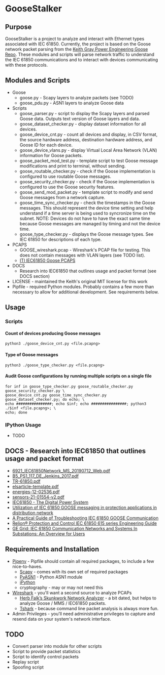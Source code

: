 # GooseStalker

## Purpose

GooseStalker is a project to analyze and interact with Ethernet types associated with IEC 61850. Currently, the project is based on the Goose network packet parsing from the [Keith Gray Power Engineering Goose Repo](https://github.com/keith-gray-powereng/goose). These modules and scripts will parse network traffic to understand the IEC 61850 communications and to interact with devices communicating with these protocols.

## Modules and Scripts

* Goose
  * goose.py - Scapy layers to analyze packets (see TODO)
  * goose_pdu.py - ASN1 layers to analyze Goose data
* Scripts
  * goose_parser.py - script to display the Scapy layers and parsed Goose data. Outputs text version of Goose layers and data.
  * goose_dataset_checker.py - display dataset information for all devices.
  * goose_device_cnt.py - count all devices and display, in CSV format, the source hardware address, destination hardware address, and Goose ID for each device.
  * goose_device_vlans.py - display Virtual Local Area Network (VLAN) information for Goose packets.
  * goose_packet_mod_test.py - template script to test Goose message modifications and print to terminal, without sending.
  * goose_routable_checker.py - check if the Goose implementation is configured to use routable Goose messages.
  * goose_security_checker.py - check if the Goose implementation is configured to use the Goose security features.
  * goose_send_mod_packet.py - template script to modify and send Goose messages from a network capture.
  * goose_time_sync_checker.py - check the timestamps in the Goose messages. This should represent the device time setting and help understand if a time server is being used to syncronize time on the subnet. NOTE: Devices do not have to have the exact same time because Goose messages are managed by timing and not the device time.
  * goose_type_checker.py - displays the Goose message types. See IEC 61850 for descriptions of each type.  
* PCAPS  
  * GOOSE_wireshark.pcap - Wireshark's PCAP file for testing. This does not contain messages with VLAN layers (see TODO list).
  * [ITI IEC61850 Goose PCAPS](https://github.com/ITI/ICS-Security-Tools/tree/master/pcaps/IEC61850)
* DOCS
  * Research into IEC61850 that outlines usage and packet format (see DOCS section)
* LICENSE - maintained the Keith's original MIT license for this work
* Pipfile - required Python modules. Probably contains a few more than necessary to allow for additional development. See requirements below.

## Usage

### Scripts

#### Count of devices producing Goose messages

```shell
python3 ./goose_device_cnt.py <file.pcapng>
```

#### Type of Goose messages

```shell
python3 ./goose_type_checker.py <file.pcapng>
```

#### Audit Goose configurations by running multiple scripts on a single file

```shell
for inf in goose_type_checker.py goose_routable_checker.py goose_security_checker.py \
goose_device_cnt.py goose_time_sync_checker.py goose_dataset_checker.py; do echo; \
echo ################; echo $inf; echo ################; python3 ./$inf <file.pcapng>; \
echo; done
```

### IPython Usage

* TODO

## DOCS - Research into IEC61850 that outlines usage and packet format

* [6921_IEC61850Network_MS_20190712_Web.pdf](https://cms-cdn.selinc.com/assets/Literature/Publications/Technical%20Papers/6921_IEC61850Network_MS_20190712_Web.pdf?v=20190821-201111)
* [B5_PS1_117_DE_Jenkins_2017.pdf](https://www.researchgate.net/publication/339303436_How_to_hack_an_IEC_61850_system_or_protect_one)
* [TR-61850.pdf](https://www.fit.vut.cz/research/publication/11832/.en)
* [elsarticle-template.pdf](https://www.researchgate.net/publication/312327440_Interpreting_and_implementing_IEC_61850-90-5_Routed-Sampled_Value_and_Routed-GOOSE_protocols_for_IEEE_C371182_compliant_wide-area_synchrophasor_data_transfer)
* [energies-12-02536.pdf](https://www.mdpi.com/1996-1073/12/13/2536/pdf-vor)
* [sensors-21-01554-v2.pdf](https://www.mdpi.com/1424-8220/21/4/1554/pdf)
* [IEC61850 - The Digital Power System](https://www.cscos.com/wp-content/uploads/2019/01/Digital-Substations_Thompson.pdf)
* [Utilization of IEC 61850 GOOSE messaging in protection applications in distribution network](https://library.e.abb.com/public/dc853877595c4086ae649ca29924c0ec/Paper_GOOSE%20Utilisation%20in%20Protection.pdf)
* [A Practical Guide of Troubleshooting IEC 61850 GOOSE Communication](http://prorelay.tamu.edu/wp-content/uploads/sites/3/2017/04/A-Pratical-Guide-of-Troubleshooting-IEC-61850-GOOSE-communicaiton-Wei-Huang.pdf)
* [Relion® Protection and Control IEC 61850 615 series Engineering Guide](https://library.e.abb.com/public/3d6fbd4567e4bda6c1257b130056a8aa/IEC_61850_Engineering_Guide_756475_ENd.pdf)
* [GE Grid: IEC 61850 Communication Networks and Systems In Substations: An Overview for Users](https://www.gegridsolutions.com/multilin/journals/issues/spring09/iec61850.pdf)

## Requirements and Installation

* [Pipenv](https://docs.pipenv.org/) - Pipfile should contain all required packages, to include a few nice-to-haves.
  * [Scapy](https://github.com/secdev/scapy) - comes with its own set of required packages
  * [PyASN1](https://pypi.org/project/pyasn1/) - Python ASN1 module
  * [iPython](https://ipython.org/)
  * cryptography - may or may not need this
* [Wireshark](https://www.wireshark.org/) - you'll want a second source to analyze PCAPs
  * [Herb Falk’s Skunkwork Network Analyzer](http://www.otb-consultingservices.com/home/shop/skunkworks-network-analyzer/) - a bit dated, but helps to analyze Goose / MMS / IEC61850 packets.
  * [Tshark](https://www.wireshark.org/docs/man-pages/tshark.html) - because command line packet analysis is always more fun.
* Admin Privileges - you'll need administrative privileges to capture and resend data on your system's network interface. 

## TODO

* Convert parser into module for other scripts
* Script to provide packet statistics
* Script to identify control packets
* Replay script
* Spoofing script
